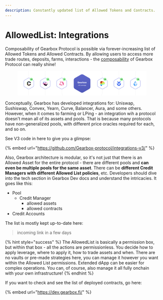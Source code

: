 ```yaml
---
description: Constantly updated list of Allowed Tokens and Contracts.
---
```


# AllowedList: Integrations

Composability of Gearbox Protocol is possible via forever-increasing list of Allowed Tokens and Allowed Contracts. By allowing users to access more trade routes, deposits, farms, interactions - the [composability](../../../what-can-you-do-with-leverage-2.0.md) of Gearbox Protocol can really shine!&#x20;

<figure><img src="../../../.gitbook/assets/gearbox integrations.png" alt=""><figcaption></figcaption></figure>

Conceptually, Gearbox has developed integrations for: Uniswap, Sushiswap, Convex, Yearn, Curve, Balancer, Aura, and some others. However, when it comes to farming or LPing - an integration wih a protocol doesn't mean all of its assets and pools. That is because many protocols have non-generalized pools, with different price oracles required for each, and so on.

See V3 code in here to give you a glimpse:&#x20;

{% embed url="https://github.com/Gearbox-protocol/integrations-v3/" %}

Also, Gearbox architecture is modular, so it's not just that there is an Allowed Asset for the entire protocol - there are different pools and **can even be multiple pools for the same asset**. There can be **different Credit Managers with different Allowed List policies**, etc. Developers should dive into the tech section in Gearbox Dev docs and understand the intricacies. It goes like this:

* Pool
  * Credit Manager
    * allowed assets
    * allowed contracts
* Credit Accounts

The list is mostly kept up-to-date here:

> incoming link in a few days

{% hint style="success" %}
The AllowedList is basically a permission box, but within that box - all the actions are permissionless. You decide how to apply leverage, where to apply it, how to trade assets and when. There are no vaults or pre-made strategies here, you can manage it however you want within the Allowed List permissions. Extended dApp can be easier for complex operations. You can, of course, also manage it all fully onchain with your own infrastructure!
{% endhint %}

If you want to check and see the list of deployed contracts, go here:

{% embed url="https://dev.gearbox.fi/" %}
